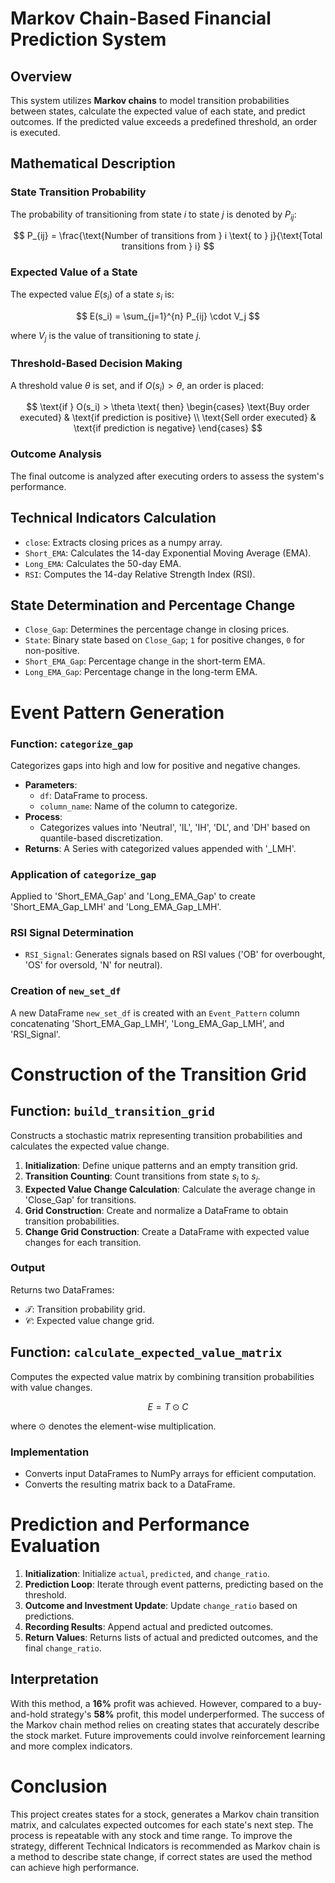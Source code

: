 # Markov Chain-Based Financial Prediction System

## Overview
This system utilizes **Markov chains** to model transition probabilities between states, calculate the expected value of each state, and predict outcomes. If the predicted value exceeds a predefined threshold, an order is executed.

## Mathematical Description

### State Transition Probability
The probability of transitioning from state $i$ to state $j$ is denoted by $P_{ij}$:

$$ P_{ij} = \frac{\text{Number of transitions from } i \text{ to } j}{\text{Total transitions from } i} $$

### Expected Value of a State
The expected value $E(s_i)$ of a state $s_i$ is:

$$ E(s_i) = \sum_{j=1}^{n} P_{ij} \cdot V_j $$

where $V_j$ is the value of transitioning to state $j$.

### Threshold-Based Decision Making
A threshold value $\theta$ is set, and if $O(s_i) > \theta$, an order is placed:

$$
\text{if } O(s_i) > \theta \text{ then}
\begin{cases}
\text{Buy order executed} & \text{if prediction is positive} \\
\text{Sell order executed} & \text{if prediction is negative}
\end{cases}
$$

### Outcome Analysis
The final outcome is analyzed after executing orders to assess the system's performance.

## Technical Indicators Calculation
- `close`: Extracts closing prices as a numpy array.
- `Short_EMA`: Calculates the 14-day Exponential Moving Average (EMA).
- `Long_EMA`: Calculates the 50-day EMA.
- `RSI`: Computes the 14-day Relative Strength Index (RSI).

## State Determination and Percentage Change
- `Close_Gap`: Determines the percentage change in closing prices.
- `State`: Binary state based on `Close_Gap`; `1` for positive changes, `0` for non-positive.
- `Short_EMA_Gap`: Percentage change in the short-term EMA.
- `Long_EMA_Gap`: Percentage change in the long-term EMA.

# Event Pattern Generation

### Function: `categorize_gap`
Categorizes gaps into high and low for positive and negative changes.

- **Parameters**:
  - `df`: DataFrame to process.
  - `column_name`: Name of the column to categorize.
- **Process**:
  - Categorizes values into 'Neutral', 'IL', 'IH', 'DL', and 'DH' based on quantile-based discretization.
- **Returns**: A Series with categorized values appended with '_LMH'.

### Application of `categorize_gap`
Applied to 'Short_EMA_Gap' and 'Long_EMA_Gap' to create 'Short_EMA_Gap_LMH' and 'Long_EMA_Gap_LMH'.

### RSI Signal Determination
- `RSI_Signal`: Generates signals based on RSI values ('OB' for overbought, 'OS' for oversold, 'N' for neutral).

### Creation of `new_set_df`
A new DataFrame `new_set_df` is created with an `Event_Pattern` column concatenating 'Short_EMA_Gap_LMH', 'Long_EMA_Gap_LMH', and 'RSI_Signal'.

# Construction of the Transition Grid

## Function: `build_transition_grid`
Constructs a stochastic matrix representing transition probabilities and calculates the expected value change.

1. **Initialization**: Define unique patterns and an empty transition grid.
2. **Transition Counting**: Count transitions from state $s_i$ to $s_j$.
3. **Expected Value Change Calculation**: Calculate the average change in 'Close_Gap' for transitions.
4. **Grid Construction**: Create and normalize a DataFrame to obtain transition probabilities.
5. **Change Grid Construction**: Create a DataFrame with expected value changes for each transition.

### Output
Returns two DataFrames:
- $\mathcal{T}$: Transition probability grid.
- $\mathcal{C}$: Expected value change grid.

## Function: `calculate_expected_value_matrix`
Computes the expected value matrix by combining transition probabilities with value changes.

$$ E = T \odot C $$

where $\odot$ denotes the element-wise multiplication.

### Implementation
- Converts input DataFrames to NumPy arrays for efficient computation.
- Converts the resulting matrix back to a DataFrame.

# Prediction and Performance Evaluation

1. **Initialization**: Initialize `actual`, `predicted`, and `change_ratio`.
2. **Prediction Loop**: Iterate through event patterns, predicting based on the threshold.
3. **Outcome and Investment Update**: Update `change_ratio` based on predictions.
4. **Recording Results**: Append actual and predicted outcomes.
5. **Return Values**: Returns lists of actual and predicted outcomes, and the final `change_ratio`.

## Interpretation
With this method, a **16%** profit was achieved. However, compared to a buy-and-hold strategy's **58%** profit, this model underperformed. The success of the Markov chain method relies on creating states that accurately describe the stock market. Future improvements could involve reinforcement learning and more complex indicators.

# Conclusion
This project creates states for a stock, generates a Markov chain transition matrix, and calculates expected outcomes for each state's next step. The process is repeatable with any stock and time range. To improve the strategy, different Technical Indicators is recommended as Markov chain is a method to describe state change, if correct states are used the method can achieve high performance.

